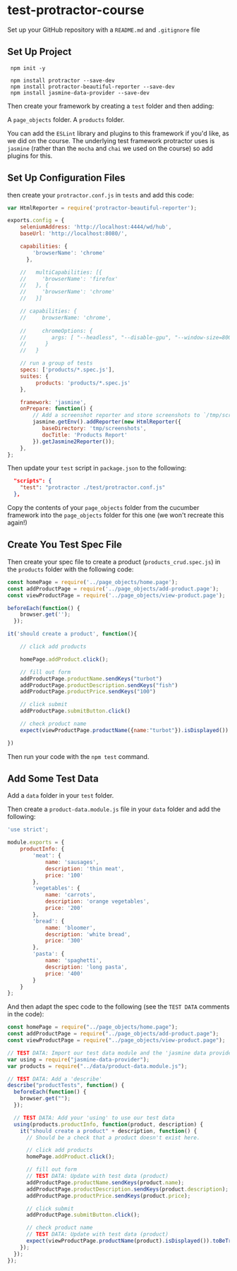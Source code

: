 # test-protractor-course

Set up your GitHub repository with a `README.md` and `.gitignore` file

## Set Up Project

```
 npm init -y

 npm install protractor --save-dev
 npm install protractor-beautiful-reporter --save-dev
 npm install jasmine-data-provider --save-dev 
```

Then create your framework by creating a `test` folder and then adding:

A `page_objects` folder.
A `products` folder.

You can add the `ESLint` library and plugins to this framework if you'd like, as we did on the course. The underlying test framework protractor uses is `jasmine` (rather than the `mocha` and `chai` we used on the course) so add plugins for this.

## Set Up Configuration Files

then create your `protractor.conf.js` in `tests` and add this code:

```javascript
var HtmlReporter = require('protractor-beautiful-reporter');

exports.config = {
    seleniumAddress: 'http://localhost:4444/wd/hub',
    baseUrl: 'http://localhost:8080/',

    capabilities: {
        'browserName': 'chrome'
      },

    //   multiCapabilities: [{
    //     'browserName': 'firefox'
    //   }, {
    //     'browserName': 'chrome'
    //   }]  

    // capabilities: {
    //     browserName: 'chrome',
      
    //     chromeOptions: {
    //        args: [ "--headless", "--disable-gpu", "--window-size=800,600" ]
    //      }
    //   }

    // run a group of tests
    specs: ['products/*.spec.js'],
    suites: {
         products: 'products/*.spec.js'
    },

    framework: 'jasmine',
    onPrepare: function() {
        // Add a screenshot reporter and store screenshots to `/tmp/screenshots`:
        jasmine.getEnv().addReporter(new HtmlReporter({
           baseDirectory: 'tmp/screenshots',
           docTitle: 'Products Report'
        }).getJasmine2Reporter());
    },
};
```

Then update your `test` script in `package.json` to the following:

```json
  "scripts": {
    "test": "protractor ./test/protractor.conf.js"
  },
```

Copy the contents of your `page_objects` folder from the cucumber framework into the `page_objects` folder for this one (we won't recreate this again!)

## Create You Test Spec File

Then create your spec file to create a product (`products_crud.spec.js`) in the `products` folder with the following code:

```javascript
const homePage = require('../page_objects/home.page');
const addProductPage = require('../page_objects/add-product.page');
const viewProductPage = require('../page_objects/view-product.page');

beforeEach(function() {
    browser.get('');
  });

it('should create a product', function(){

    // click add products

    homePage.addProduct.click();

    // fill out form
    addProductPage.productName.sendKeys("turbot")
    addProductPage.productDescription.sendKeys("fish")
    addProductPage.productPrice.sendKeys("100")

    // click submit
    addProductPage.submitButton.click()

    // check product name
    expect(viewProductPage.productName({name:"turbot"}).isDisplayed()).toBeTruthy();

})
```

Then run your code with the `npm test` command.

## Add Some Test Data

Add a `data` folder in your `test` folder.

Then create a `product-data.module.js` file in your `data` folder and add the following:

```javascript
'use strict';

module.exports = {
    productInfo: {
        'meat': {
            name: 'sausages',
            description: 'thin meat',
            price: '100'
        },
        'vegetables': {
            name: 'carrots',
            description: 'orange vegetables',
            price: '200'
        },
        'bread': {
            name: 'bloomer',
            description: 'white bread',
            price: '300'
        },
        'pasta': {
            name: 'spaghetti',
            description: 'long pasta',
            price: '400'
        }
    }
};
```

And then adapt the spec code to the following (see the `TEST DATA` comments in the code):

```javascript
const homePage = require("../page_objects/home.page");
const addProductPage = require("../page_objects/add-product.page");
const viewProductPage = require("../page_objects/view-product.page");

// TEST DATA: Import our test data module and the 'jasmine data provider' 'using' command to handle our test data
var using = require("jasmine-data-provider");
var products = require("../data/product-data.module.js");

// TEST DATA: Add a 'describe'
describe("productTests", function() {
  beforeEach(function() {
    browser.get("");
  });

  // TEST DATA: Add your 'using' to use our test data
  using(products.productInfo, function(product, description) {
    it("should create a product" + description, function() {
      // Should be a check that a product doesn't exist here.

      // click add products
      homePage.addProduct.click();

      // fill out form
      // TEST DATA: Update with test data (product)
      addProductPage.productName.sendKeys(product.name);
      addProductPage.productDescription.sendKeys(product.description);
      addProductPage.productPrice.sendKeys(product.price);

      // click submit
      addProductPage.submitButton.click();

      // check product name
      // TEST DATA: Update with test data (product)
      expect(viewProductPage.productName(product).isDisplayed()).toBeTruthy();
    });
  });
});
```





